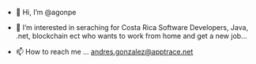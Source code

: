 - 👋 Hi, I’m @agonpe
- 👀 I’m interested in seraching for Costa Rica Software Developers, Java, .net, blockchain ect who wants to work from home and get a new job...

- 📫 How to reach me ... andres.gonzalez@apptrace.net

<!---
agonpe/agonpe is a ✨ special ✨ repository because its `README.md` (this file) appears on your GitHub profile.
You can click the Preview link to take a look at your changes.
--->
